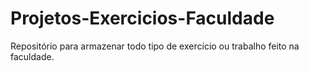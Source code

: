 # Projetos-Exercicios-Faculdade
Repositório para armazenar todo tipo de exercício ou trabalho feito na faculdade.
